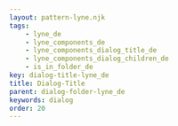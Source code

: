```yaml
---
layout: pattern-lyne.njk
tags: 
    - lyne_de
    - lyne_components_de
    - lyne_components_dialog_title_de
    - lyne_components_dialog_children_de
    - is_in_folder_de
key: dialog-title-lyne_de
title: Dialog-Title
parent: dialog-folder-lyne_de
keywords: dialog
order: 20
---
```


